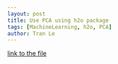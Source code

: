 ```yaml
---
layout: post
title: Use PCA using h2o package
tags: [MachineLearning, h2o, PCA]
author: Tran Le
---
```


[link to the file](https://htmlpreview.github.io/?https://github.com/tranktle/porfolio/blob/master/Rpost/h2oPCA_cheatsheet.html)

